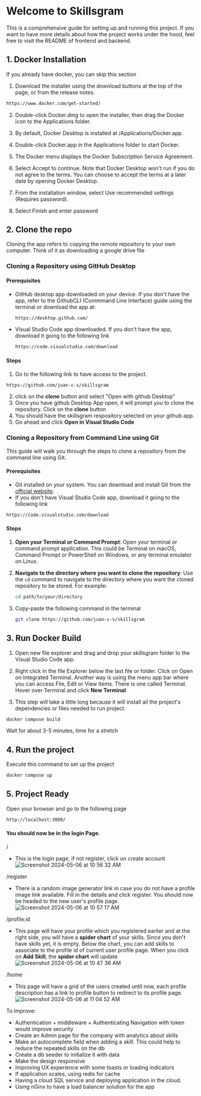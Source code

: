 # Welcome to Skillsgram
This is a comprehensive guide for setting up and running this project. If you want to have more details about how the project works under the hood, feel free to visit the README of frontend and backend.

## 1. Docker Installation
If you already have docker, you can skip this section
1. Download the installer using the download buttons at the top of the page, or from the release notes.
```sh
https://www.docker.com/get-started/
```
2. Double-click Docker.dmg to open the installer, then drag the Docker icon to the Applications folder. 
3. By default, Docker Desktop is installed at /Applications/Docker.app.

4. Double-click Docker.app in the Applications folder to start Docker.

5. The Docker menu displays the Docker Subscription Service Agreement.

6. Select Accept to continue. Note that Docker Desktop won't run if you do not agree to the terms. You can choose to accept the terms at a later date by opening Docker Desktop.
7. From the installation window, select Use recommended settings (Requires password).
8. Select Finish and enter password


## 2. Clone the repo

Cloning the app refers to copying the remote repository to your own computer. Think of it as downloading a google drive file

### Cloning a Repository using GitHub Desktop

#### Prerequisites
- GitHub desktop app downloaded on your device. If you don't have the app, refer to the GithubCLI (Commmand Line Interface) guide using the terminal or download the app at:
    ```bash
    https://desktop.github.com/
    ```
- Visual Studio Code app downloaded. If you don't have the app, download it going to the following link
    ```sh
    https://code.visualstudio.com/download
    ```

#### Steps
1. Go to the following link to have access to the project. 
```bash
https://github.com/juan-c-s/skillsgram
```
2. click on the **clone** button and select "Open with github Desktop"
3. Once you have github Desktop App open, it will prompt you to clone the repository. Click on the **clone** button
4. You should have the skillsgram respository selected on your github app.
5. Go ahead and click **Open in Visual Studio Code**


### Cloning a Repository from Command Line using Git
This guide will walk you through the steps to clone a repository from the command line using Git.

#### Prerequisites

- Git installed on your system. You can download and install Git from the [official website](https://git-scm.com/).
- If you don't have Visual Studio Code app, download it going to the following link
```sh
https://code.visualstudio.com/download
```
#### Steps

1. **Open your Terminal or Command Prompt**: Open your terminal or command prompt application. This could be Terminal on macOS, Command Prompt or PowerShell on Windows, or any terminal emulator on Linux.

2. **Navigate to the directory where you want to clone the repository**: Use the `cd` command to navigate to the directory where you want the cloned repository to be stored. For example:
   ```bash
   cd path/to/your/directory
   ```
3. Copy-paste the following command in the terminal
    ```bash
    git clone https://github.com/juan-c-s/skillsgram
    ```

## 3. Run Docker Build
1. Open new file explorer and drag and drop your skillsgram folder to the Visual Studio Code app.
2. Right click in the file Explorer below the last file or folder. Click on Open on Integrated Terminal. Another way is using the menu app bar where you can access File, Edit or View items. There is one called Terminal. Hover over Terminal and click **New Terminal**

3. This step will take a little long because it will install all the project's dependencies or files needed to run project.
```bash
docker compose build
```
Wait for about 3-5 minutes, time for a stretch

## 4. Run the project
Execute this command to set up the project
```bash
docker compose up
```

## 5. Project Ready
Open your browser and go to the following page
```bash
http://localhost:3000/
```
#### You should now be in the login Page.


/
- This is the login page, if not register, click on create account
![Screenshot 2024-05-06 at 10 56 32 AM](https://github.com/juan-c-s/skillsgram/assets/63207344/b179bfc5-af39-4e52-97af-cb4dabad8a66)

/register
- There is a random image generator link in case you do not have a profile image link available. Fill in the details and click register. You should now be headed to the new user's profile page.
![Screenshot 2024-05-06 at 10 57 17 AM](https://github.com/juan-c-s/skillsgram/assets/63207344/21c3fff6-0136-4800-b381-6928fcf0a4c2)


/profile:id
- This page will have your profile which you registered earlier and at the right side, you will have a **spider chart** of your skills. Since you don't have skills yet, it is empty. Below the chart, you can add skills to associate to the profile id of current user profile page. When you click on **Add Skill**, the **spider chart** will update
![Screenshot 2024-05-06 at 10 47 36 AM](https://github.com/juan-c-s/skillsgram/assets/63207344/b8d69b62-3e8b-4a18-b1b2-399bd8513136)

/home
- This page will have a grid of the users created until now, each profile description has a link to profile button to redirect to its profile page. 
![Screenshot 2024-05-06 at 11 04 52 AM](https://github.com/juan-c-s/skillsgram/assets/63207344/94823211-2841-4f2c-88c4-1db2010d6c17)


To Improve:
- Authentication + middleware + Authenticating Navigation with token would improve security
- Create an Admin page for the company with analytics about skills
- Make an autocomplete field when adding a skill. This could help to reduce the repeated skills on the db
- Create a db seeder to initialize it with data
- Make the design responsive
- Improving UX experience with some toasts or loading indicators
- If application scales, using redis for cache
- Having a cloud SQL service and deploying application in the cloud.
- Using nGinx to have a load balancer solution for the app


